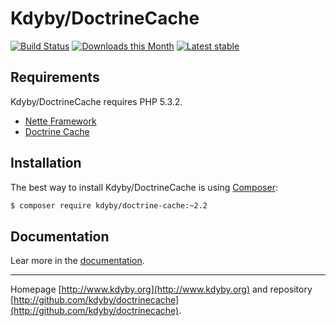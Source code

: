 Kdyby/DoctrineCache
======

[![Build Status](https://travis-ci.org/Kdyby/DoctrineCache.svg?branch=master)](https://travis-ci.org/Kdyby/DoctrineCache)
[![Downloads this Month](https://img.shields.io/packagist/dm/Kdyby/DoctrineCache.svg)](https://packagist.org/packages/Kdyby/DoctrineCache)
[![Latest stable](https://img.shields.io/packagist/v/kdyby/doctrine-cache.svg)](https://packagist.org/packages/kdyby/doctrine-cache)


Requirements
------------

Kdyby/DoctrineCache requires PHP 5.3.2.

- [Nette Framework](https://github.com/nette/nette)
- [Doctrine Cache](https://github.com/doctrine/cache)


Installation
------------

The best way to install Kdyby/DoctrineCache is using  [Composer](http://getcomposer.org/):

```sh
$ composer require kdyby/doctrine-cache:~2.2
```


Documentation
------------

Lear more in the [documentation](https://github.com/Kdyby/DoctrineCache/blob/master/docs/en/index.md).


-----

Homepage [http://www.kdyby.org](http://www.kdyby.org) and repository [http://github.com/kdyby/doctrinecache](http://github.com/kdyby/doctrinecache).
